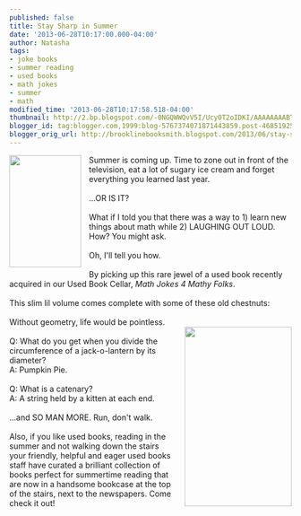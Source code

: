 ```yaml
---
published: false
title: Stay Sharp in Summer
date: '2013-06-28T10:17:00.000-04:00'
author: Natasha
tags:
- joke books
- summer reading
- used books
- math jokes
- summer
- math
modified_time: '2013-06-28T10:17:58.518-04:00'
thumbnail: http://2.bp.blogspot.com/-0NGQWWQvV5I/UcyOT2oIDKI/AAAAAAAABTk/qytb9L3GUPY/s72-c/Math_Jokes_RDR.jpg
blogger_id: tag:blogger.com,1999:blog-5767374071871443859.post-4685192530176163815
blogger_orig_url: http://brooklinebooksmith.blogspot.com/2013/06/stay-sharp-in-summer.html
---
```


<a href="http://2.bp.blogspot.com/-0NGQWWQvV5I/UcyOT2oIDKI/AAAAAAAABTk/qytb9L3GUPY/s619/Math_Jokes_RDR.jpg" imageanchor="1" style="clear: left; float: left; margin-bottom: 1em; margin-right: 1em;"><img border="0" height="200" src="http://2.bp.blogspot.com/-0NGQWWQvV5I/UcyOT2oIDKI/AAAAAAAABTk/qytb9L3GUPY/s200/Math_Jokes_RDR.jpg" width="128" /></a>Summer is coming up. Time to zone out in front of the television, eat a lot of sugary ice cream and forget everything you learned last year.<br /><br />...OR IS IT?<br /><br />What if I told you that there was a way to 1) learn new things about math while 2) LAUGHING OUT LOUD. How? You might ask.<br /><br />Oh, I'll tell you how.<br /><br />By picking up this rare jewel of a used book recently acquired in our Used Book Cellar, <i>Math Jokes 4 Mathy Folks</i>.<br /><br />This slim lil volume comes complete with some of these old chestnuts:<br /><br />Without geometry, life would be pointless.<br /><a href="http://1.bp.blogspot.com/-8X0p8yA5bD4/UcyQ96HBIHI/AAAAAAAABUA/m4bQ288UZJQ/s1600/IMAG0028.jpg" imageanchor="1" style="clear: right; float: right; margin-bottom: 1em; margin-left: 1em;"><img border="0" height="320" src="http://1.bp.blogspot.com/-8X0p8yA5bD4/UcyQ96HBIHI/AAAAAAAABUA/m4bQ288UZJQ/s320/IMAG0028.jpg" width="191" /></a><br />Q: What do you get when you divide the circumference of a jack-o-lantern by its diameter?<br />A: Pumpkin Pie.<br /><br />Q: What is a catenary?<br />A: A string held by a kitten at each end.<br /><br />...and SO MAN MORE. Run, don't walk.<br /><br />Also, if you like used books, reading in the summer and not walking down the stairs your friendly, helpful and eager used books staff have curated a brilliant collection of books perfect for summertime reading that are now in a handsome bookcase at the top of the stairs, next to the newspapers. Come check it out!